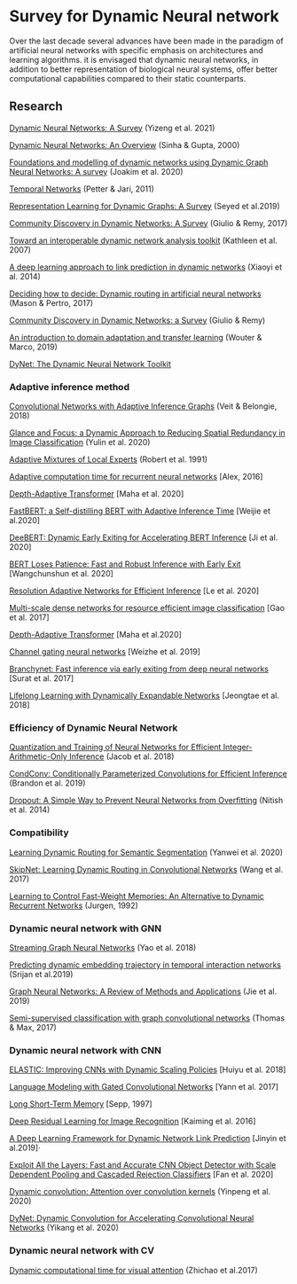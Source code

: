 # Survey for Dynamic Neural network
Over the last decade several advances have been made in the paradigm of 
artificial neural networks with specific emphasis on architectures and learning algorithms.
it is envisaged that dynamic neural networks, 
in addition to better representation of biological neural systems,
offer better computational capabilities compared to their static counterparts.

## Research

[Dynamic Neural Networks: A Survey](https://arxiv.org/pdf/2102.04906.pdf) (Yizeng et al. 2021)

[Dynamic Neural Networks: An Overview](https://ieeexplore.ieee.org/document/854201) (Sinha & Gupta, 2000)

[Foundations and modelling of dynamic networks using Dynamic Graph Neural Networks: A survey](https://arxiv.org/abs/2005.07496) (Joakim et al. 2020)

[Temporal Networks](https://arxiv.org/abs/1108.1780) (Petter & Jari, 2011)

[Representation Learning for Dynamic Graphs: A Survey](https://arxiv.org/abs/1905.11485) (Seyed et al.2019)

[Community Discovery in Dynamic Networks: A Survey](https://arxiv.org/abs/1707.03186) (Giulio & Remy, 2017)

[Toward an interoperable dynamic network analysis toolkit](https://www.sciencedirect.com/science/article/abs/pii/S0167923606000601) (Kathleen et al. 2007)

[A deep learning approach to link prediction in dynamic networks](https://epubs.siam.org/doi/pdf/10.1137/1.9781611973440.33) (Xiaoyi et al. 2014)

[Deciding how to decide: Dynamic routing in artificial neural networks](https://arxiv.org/abs/1703.06217) (Mason & Pertro, 2017)

[Community Discovery in Dynamic Networks: a Survey](https://arxiv.org/abs/1707.03186) (Giulio & Remy)

[An introduction to domain adaptation and transfer learning](https://arxiv.org/abs/1812.11806) (Wouter & Marco, 2019)

[DyNet: The Dynamic Neural Network Toolkit](https://arxiv.org/pdf/1701.03980.pdf) 

### Adaptive inference method

[Convolutional Networks with Adaptive Inference Graphs](https://arxiv.org/abs/1711.11503) (Veit & Belongie, 2018)

[Glance and Focus: a Dynamic Approach to Reducing Spatial Redundancy in Image Classification](https://arxiv.org/abs/2010.05300) (Yulin et al. 2020)

[Adaptive Mixtures of Local Experts](http://www.cs.toronto.edu/~fritz/absps/jjnh91.pdf) (Robert et al. 1991)

[Adaptive computation time for recurrent neural networks](https://arxiv.org/abs/1603.08983) [Alex, 2016]

[Depth-Adaptive Transformer](https://arxiv.org/abs/1910.10073) [Maha et al. 2020]

[FastBERT: a Self-distilling BERT with Adaptive Inference Time](https://arxiv.org/abs/2004.02178) [Weijie et al.2020]

[DeeBERT: Dynamic Early Exiting for Accelerating BERT Inference](https://arxiv.org/abs/2004.12993) [Ji et al. 2020]

[BERT Loses Patience: Fast and Robust Inference with Early Exit](https://arxiv.org/abs/2006.04152) [Wangchunshun et al. 2020]

[Resolution Adaptive Networks for Efficient Inference](https://arxiv.org/abs/2003.07326) [Le et al. 2020]

[Multi-scale dense networks for resource efficient image classification](https://arxiv.org/abs/1703.09844) [Gao et al. 2017]

[Depth-Adaptive Transformer](https://arxiv.org/abs/1910.10073) [Maha et al.2020]

[Channel gating neural networks](https://arxiv.org/abs/1805.12549) [Weizhe et al. 2019]

[Branchynet: Fast inference via early exiting from deep neural networks](https://arxiv.org/abs/1709.01686) [Surat et al. 2017]

[Lifelong Learning with Dynamically Expandable Networks](https://arxiv.org/abs/1708.01547) [Jeongtae et al. 2018]

### Efficiency of Dynamic Neural Network

[Quantization and Training of Neural Networks for Efficient Integer-Arithmetic-Only Inference](https://arxiv.org/abs/1712.05877) (Jacob et al. 2018)

[CondConv: Conditionally Parameterized Convolutions for Efficient Inference](https://arxiv.org/abs/1904.04971) (Brandon et al. 2019)

[Dropout: A Simple Way to Prevent Neural Networks from Overfitting](https://jmlr.org/papers/volume15/srivastava14a/srivastava14a.pdf) (Nitish et al. 2014)

### Compatibility

[Learning Dynamic Routing for Semantic Segmentation](https://arxiv.org/abs/2003.10401) (Yanwei et al. 2020)

[SkipNet: Learning Dynamic Routing in Convolutional Networks](https://arxiv.org/abs/1711.09485) (Wang et al. 2017)

[Learning to Control Fast-Weight Memories: An Alternative to Dynamic Recurrent Networks](https://www.mitpressjournals.org/doi/pdf/10.1162/neco.1992.4.1.131) (Jurgen, 1992)

### Dynamic neural network with GNN

[Streaming Graph Neural Networks](https://arxiv.org/abs/1810.10627) (Yao et al. 2018)

[Predicting dynamic embedding trajectory in temporal interaction networks](https://arxiv.org/abs/1908.01207) (Srijan et al.2019)

[Graph Neural Networks: A Review of Methods and Applications](https://arxiv.org/abs/1812.08434) (Jie et al. 2019)

[Semi-supervised classification with graph convolutional networks](https://arxiv.org/abs/1609.02907) (Thomas & Max, 2017)

### Dynamic neural network with CNN
[ELASTIC: Improving CNNs with Dynamic Scaling Policies](https://arxiv.org/abs/1812.05262) [Huiyu et al. 2018]

[Language Modeling with Gated Convolutional Networks](http://proceedings.mlr.press/v70/dauphin17a/dauphin17a.pdf) [Yann et al. 2017]

[Long Short-Term Memory](https://www.mitpressjournals.org/doi/pdf/10.1162/neco.1997.9.8.1735) [Sepp, 1997]

[Deep Residual Learning for Image Recognition](https://openaccess.thecvf.com/content_cvpr_2016/papers/He_Deep_Residual_Learning_CVPR_2016_paper.pdf) [Kaiming et al. 2016]

[A Deep Learning Framework for Dynamic Network Link Prediction](https://arxiv.org/abs/1902.08329) [Jinyin et al.2019]·

[Exploit All the Layers: Fast and Accurate CNN Object Detector with Scale
Dependent Pooling and Cascaded Rejection Classifiers](http://users.umiacs.umd.edu/~fyang/papers/cvpr16.pdf) [Fan et al. 2020]

[Dynamic convolution: Attention over convolution kernels](https://arxiv.org/abs/1912.03458) (Yinpeng et al. 2020)

[DyNet: Dynamic Convolution for Accelerating Convolutional Neural Networks](https://arxiv.org/abs/2004.10694) (Yikang et al. 2020)

### Dynamic neural network with CV

[Dynamic computational time for visual attention](https://arxiv.org/abs/1703.10332) (Zhichao et al.2017)




